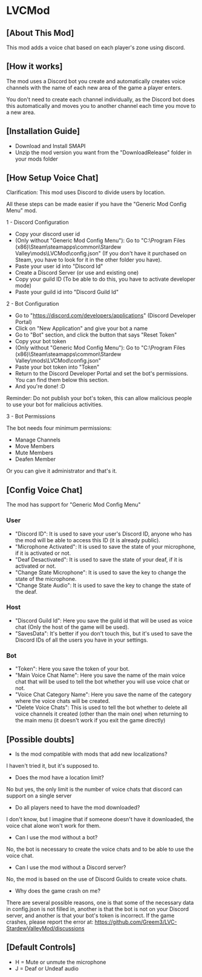 # LVCMod

## [About This Mod]

This mod adds a voice chat based on each player's zone using discord.

## [How it works]

The mod uses a Discord bot you create and automatically creates voice channels with the name of each new area of the game a player enters.

You don't need to create each channel individually, as the Discord bot does this automatically and moves you to another channel each time you move to a new area.

## [Installation Guide]

- Download and Install SMAPI
- Unzip the mod version you want from the "DownloadRelease" folder in your mods folder

## [How Setup Voice Chat]

Clarification: This mod uses Discord to divide users by location.

All these steps can be made easier if you have the "Generic Mod Config Menu" mod.

1 - Discord Configuration

- Copy your discord user id
- (Only without "Generic Mod Config Menu"): Go to "C:\Program Files (x86)\Steam\steamapps\common\Stardew Valley\mods\LVCMod\config.json" (If you don't have it purchased on Steam, you have to look for it in the other folder you have).
- Paste your user id into "Discord Id"
- Create a Discord Server (or use and existing one)
- Copy your guild ID (To be able to do this, you have to activate developer mode)
- Paste your guild id into "Discord Guild Id"

2 - Bot Configuration

- Go to "https://discord.com/developers/applications" (Discord Developer Portal)
- Click on "New Application" and give your bot a name
- Go to "Bot" section, and click the button that says "Reset Token"
- Copy your bot token
- (Only without "Generic Mod Config Menu"): Go to "C:\Program Files (x86)\Steam\steamapps\common\Stardew Valley\mods\LVCMod\config.json"
- Paste your bot token into "Token"
- Return to the Discord Developer Portal and set the bot's permissions. You can find them below this section.
- And you're done! :D

Reminder: Do not publish your bot's token, this can allow malicious people to use your bot for malicious activities.

3 - Bot Permissions

The bot needs four minimum permissions:

- Manage Channels
- Move Members
- Mute Members
- Deafen Member

Or you can give it administrator and that's it.

## [Config Voice Chat]

The mod has support for "Generic Mod Config Menu"

### User

- "Discord ID": It is used to save your user's Discord ID, anyone who has the mod will be able to access this ID (it is already public).
- "Microphone Activated": It is used to save the state of your microphone, if it is activated or not.
- "Deaf Desactivated": It is used to save the state of your deaf, if it is activated or not.
- "Change State Microphone": It is used to save the key to change the state of the microphone.
- "Change State Audio": It is used to save the key to change the state of the deaf.

### Host

- "Discord Guild Id": Here you save the guild id that will be used as voice chat (Only the host of the game will be used).
- "SavesData": It's better if you don't touch this, but it's used to save the Discord IDs of all the users you have in your settings.

### Bot

- "Token": Here you save the token of your bot.
- "Main Voice Chat Name": Here you save the name of the main voice chat that will be used to tell the bot whether you will use voice chat or not.
- "Voice Chat Category Name": Here you save the name of the category where the voice chats will be created.
- "Delete Voice Chats": This is used to tell the bot whether to delete all voice channels it created (other than the main one) when returning to the main menu (it doesn't work if you exit the game directly)

## [Possible doubts]

- Is the mod compatible with mods that add new localizations?

I haven't tried it, but it's supposed to.

- Does the mod have a location limit?

No but yes, the only limit is the number of voice chats that discord can support on a single server

- Do all players need to have the mod downloaded?

I don't know, but I imagine that if someone doesn't have it downloaded, the voice chat alone won't work for them.

- Can I use the mod without a bot?

No, the bot is necessary to create the voice chats and to be able to use the voice chat.

- Can I use the mod without a Discord server?

No, the mod is based on the use of Discord Guilds to create voice chats.

- Why does the game crash on me?

There are several possible reasons, one is that some of the necessary data in config.json is not filled in, another is that the bot is not on your Discord server, and another is that your bot's token is incorrect.
If the game crashes, please report the error at: https://github.com/Greem3/LVC-StardewValleyMod/discussions

## [Default Controls]

- H = Mute or unmute the microphone
- J = Deaf or Undeaf audio